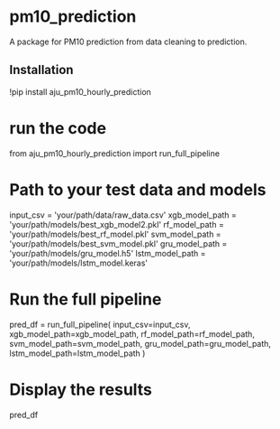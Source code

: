 # pm10_prediction

A package for PM10 prediction from data cleaning to prediction.

## Installation

!pip install aju_pm10_hourly_prediction


# run the code
from aju_pm10_hourly_prediction import run_full_pipeline

# Path to your test data and models
input_csv = 'your/path/data/raw_data.csv'
xgb_model_path = 'your/path/models/best_xgb_model2.pkl'
rf_model_path = 'your/path/models/best_rf_model.pkl'
svm_model_path = 'your/path/models/best_svm_model.pkl'
gru_model_path = 'your/path/models/gru_model.h5'
lstm_model_path = 'your/path/models/lstm_model.keras'

# Run the full pipeline
pred_df = run_full_pipeline(
    input_csv=input_csv, 
    xgb_model_path=xgb_model_path,
    rf_model_path=rf_model_path,
    svm_model_path=svm_model_path,
    gru_model_path=gru_model_path,
    lstm_model_path=lstm_model_path
)

# Display the results
pred_df
